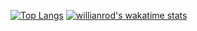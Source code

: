 [![Top Langs](https://github-readme-stats.vercel.app/api/top-langs/?username=srzern)](https://github.com/anuraghazra/github-readme-stats)
[![willianrod's wakatime stats](https://github-readme-stats.vercel.app/api/wakatime?username=zzrsern)](https://github.com/anuraghazra/github-readme-stats)
